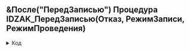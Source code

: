 
## &После("ПередЗаписью") Процедура IDZAK_ПередЗаписью(Отказ, РежимЗаписи, РежимПроведения)

 <details> <summary> Код  </summary>
   
         Для каждого Товар из ЭтотОбъект.Товары цикл
        		Товар.IDZAKaza =  ?(Товар.IDZAKaza = 0, ОбщийМодульИДЗАКИ.СформироватьIDZAK(Прав(СокрЛП(ЭтотОбъект.Номер),6)),Товар.IDZAKaza);	
        	КонецЦикла; 
        	ПредИдзаказа = 0;
        	Для каждого Товар из ЭтотОбъект.Товары цикл
        		Если ЗначениеЗаполнено(Товар.IDZAKAZA) тогда   
        			Если ПредИдзаказа > 0 и ПредИдзаказа = Товар.IDZAKAZA тогда
        				//совпадает...в чем косяк хз
        				Товар.IDZAKaza =  ?(Товар.IDZAKaza = 0, ОбщийМодульИДЗАКИ.СформироватьIDZAK(Прав(СокрЛП(ЭтотОбъект.Номер),6)),Товар.IDZAKaza);
        				Прервать;
        			КонецЕсли;
        			ПредИдзаказа = Товар.IDZAKAZA;
        		КонецЕсли;		
        	КонецЦикла    	
        КонецПроцедуры

 </details>	
